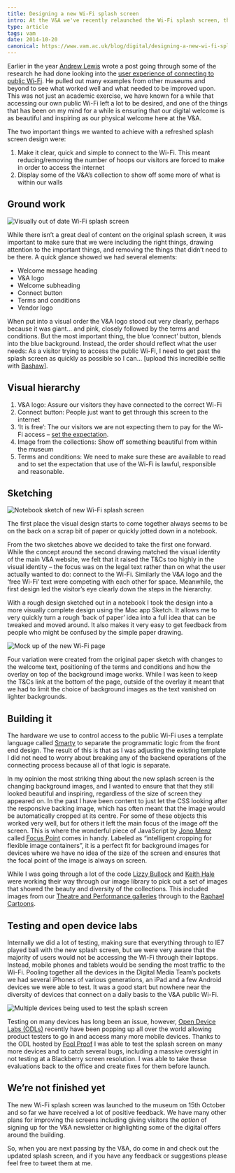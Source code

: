 ```yaml
---
title: Designing a new Wi-Fi splash screen
intro: At the V&A we've recently relaunched the Wi-Fi splash screen, the page which visitors first see when they connect to our free Wi-Fi
type: article
tags: vam
date: 2014-10-20
canonical: https://www.vam.ac.uk/blog/digital/designing-a-new-wi-fi-splash-screen
---
```


Earlier in the year [Andrew Lewis](https://www.vam.ac.uk/blog/author/andrewlewis) wrote a post going through some of the research he had done looking into the [user experience of connecting to public Wi-Fi](https://www.vam.ac.uk/blog/digital-media/mobile-wifi-screens). He pulled out many examples from other museums and beyond to see what worked well and what needed to be improved upon. This was not just an academic exercise, we have known for a while that accessing our own public Wi-Fi left a lot to be desired, and one of the things that has been on my mind for a while is ensuring that our digital welcome is as beautiful and inspiring as our physical welcome here at the V&A.

The two important things we wanted to achieve with a refreshed splash screen design were:

1. Make it clear, quick and simple to connect to the Wi-Fi. This meant reducing/removing the number of hoops our visitors are forced to make in order to access the internet
2. Display some of the V&A’s collection to show off some more of what is within our walls

## Ground work

![Visually out of date Wi-Fi splash screen](/_assets/img/blog/2014/wifi-old-screenshot.jpg "The old Wi-Fi splash screen")

While there isn’t a great deal of content on the original splash screen, it was important to make sure that we were including the right things, drawing attention to the important things, and removing the things that didn’t need to be there. A quick glance showed we had several elements:

- Welcome message heading
- V&A logo
- Welcome subheading
- Connect button
- Terms and conditions
- Vendor logo

When put into a visual order the V&A logo stood out very clearly, perhaps because it was giant… and pink, closely followed by the terms and conditions. But the most important thing, the blue ‘connect’ button, blends into the blue background. Instead, the order should reflect what the user needs: As a visitor trying to access the public Wi-Fi, I need to get past the splash screen as quickly as possible so I can… [upload this incredible selfie with [Bashaw](http://www.vam.ac.uk/content/articles/b/bashaw/)].

## Visual hierarchy

1. V&A logo: Assure our visitors they have connected to the correct Wi-Fi
2. Connect button: People just want to get through this screen to the internet
3. ‘It is free’: The our visitors we are not expecting them to pay for the Wi-Fi access – [set the expectation](https://www.vam.ac.uk/blog/digital-media/mobile-wifi-screens#wifi-expectation).
4. Image from the collections: Show off something beautiful from within the museum
5. Terms and conditions: We need to make sure these are available to read and to set the expectation that use of the Wi-Fi is lawful, responsible and reasonable.

## Sketching

![Notebook sketch of new Wi-Fi splash screen](/_assets/img/blog/2014/wifi-concept-sketch.jpg "Concept sketches for the revised Wi-Fi splash screen")

The first place the visual design starts to come together always seems to be on the back on a scrap bit of paper or quickly jotted down in a notebook.

From the two sketches above we decided to take the first one forward. While the concept around the second drawing matched the visual identity of the main V&A website, we felt that it raised the T&Cs too highly in the visual identity – the focus was on the legal text rather than on what the user actually wanted to do: connect to the Wi-Fi. Similarly the V&A logo and the ‘free Wi-Fi’ text were competing with each other for space. Meanwhile, the first design led the visitor’s eye clearly down the steps in the hierarchy.

With a rough design sketched out in a notebook I took the design into a more visually complete design using the Mac app Sketch. It allows me to very quickly turn a rough ‘back of paper’ idea into a full idea that can be tweaked and moved around. It also makes it very easy to get feedback from people who might be confused by the simple paper drawing.

![Mock up of the new Wi-Fi page](/_assets/img/blog/2014/wifi-splash-screens.jpg "Trying out different variations for the updated Wi-Fi splash screen")

Four variation were created from the original paper sketch with changes to the welcome text, positioning of the terms and conditions and how the overlay on top of the background image works. While I was keen to keep the T&Cs link at the bottom of the page, outside of the overlay it meant that we had to limit the choice of background images as the text vanished on lighter backgrounds.

## Building it

The hardware we use to control access to the public Wi-Fi uses a template language called [Smarty](https://www.smarty.net) to separate the programmatic logic from the front end design. The result of this is that as I was adjusting the existing template I did not need to worry about breaking any of the backend operations of the connecting process because all of that logic is separate.

In my opinion the most striking thing about the new splash screen is the changing background images, and I wanted to ensure that that they still looked beautiful and inspiring, regardless of the size of screen they appeared on. In the past I have been content to just let the CSS looking after the responsive backing image, which has often meant that the image would be automatically cropped at its centre. For some of these objects this worked very well, but for others it left the main focus of the image off the screen. This is where the wonderful piece of JavaScript by [Jono Menz](http://jonathonmenz.com/) called [Focus Point](https://github.com/jonom/jquery-focuspoint) comes in handy. Labeled as “intelligent cropping for flexible image containers”, it is a perfect fit for background images for devices where we have no idea of the size of the screen and ensures that the focal point of the image is always on screen.

While I was going through a lot of the code [Lizzy Bullock](https://www.vam.ac.uk/blog/author/lizzybullock) and [Keith Hale](https://www.vam.ac.uk/blog/author/keith-hale) were working their way through our image library to pick out a set of images that showed the beauty and diversity of the collections. This included images from our [Theatre and Performance galleries](http://www.vam.ac.uk/page/t/theatre-and-performance-galleries/) through to the [Raphael Cartoons](http://www.vam.ac.uk/page/r/raphael-cartoons/).

## Testing and open device labs

Internally we did a lot of testing, making sure that everything through to IE7 played ball with the new splash screen, but we were very aware that the majority of users would not be accessing the Wi-Fi through their laptops. Instead, mobile phones and tablets would be sending the most traffic to the Wi-Fi. Pooling together all the devices in the Digital Media Team’s pockets we had several iPhones of various generations, an iPad and a few Android devices we were able to test. It was a good start but nowhere near the diversity of devices that connect on a daily basis to the V&A public Wi-Fi.

![Multiple devices being used to test the splash screen](/_assets/img/blog/2014/wifi-odl.jpg "Device testing at FoolProof")

Testing on many devices has long been an issue, however, [Open Device Labs (ODLs)](http://opendevicelab.com/) recently have been popping up all over the world allowing product testers to go in and access many more mobile devices. Thanks to the ODL hosted by [Fool Proof](http://www.foolproof.co.uk/open-device-lab/) I was able to test the splash screen on many more devices and to catch several bugs, including a massive oversight in not testing at a Blackberry screen resolution. I was able to take these evaluations back to the office and create fixes for them before launch.

## We’re not finished yet

The new Wi-Fi splash screen was launched to the museum on 15th October and so far we have received a lot of positive feedback. We have many other plans for improving the screens including giving visitors the _option_ of signing up for the V&A newsletter or highlighting some of the digital offers around the building.

So, when you are next passing by the V&A, do come in and check out the updated splash screen, and if you have any feedback or suggestions please feel free to tweet them at me.
